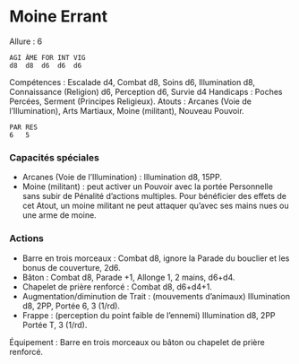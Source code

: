 # Moine Errant

Allure : 6

	AGI	ÂME	FOR	INT	VIG
	d8	d8	d6	d6	d6

Compétences : Escalade d4, Combat d8, Soins d6, Illumination d8, Connaissance (Religion) d6, Perception d6, Survie d4
Handicaps : Poches Percées, Serment (Principes Religieux).
Atouts : Arcanes (Voie de l’Illumination), Arts Martiaux, Moine (militant), Nouveau Pouvoir.

	PAR	RES
	6	5

### Capacités spéciales
- Arcanes (Voie de l’Illumination) : Illumination d8, 15PP.
- Moine (militant) : peut activer un Pouvoir avec la portée Personnelle sans subir de Pénalité d’actions multiples. Pour bénéficier des effets de cet Atout, un moine militant ne peut attaquer qu’avec ses mains nues ou une arme de moine.

### Actions
- Barre en trois morceaux : Combat d8, ignore la Parade du bouclier et les bonus de couverture, 2d6.
- Bâton : Combat d8, Parade +1, Allonge 1, 2 mains, d6+d4.
- Chapelet de prière renforcé : Combat d8, d6+d4+1.
- Augmentation/diminution de Trait : (mouvements d’animaux) Illumination d8, 2PP, Portée 6, 3 (1/rd).
- Frappe : (perception du point faible de l’ennemi) Illumination d8, 2PP Portée T, 3 (1/rd).

Équipement : Barre en trois morceaux ou bâton ou chapelet de prière renforcé.
